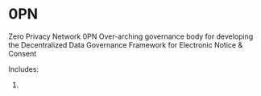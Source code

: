 # 0PN
Zero Privacy Network
0PN Over-arching governance body for developing the Decentralized Data Governance Framework for Electronic Notice & Consent

Includes:

1. 

